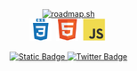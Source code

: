 <html lang="en">
<head>
</head>
<body>
  <div id="header" align="center">
          <a href="https://roadmap.sh"><img src="https://roadmap.sh/card/wide/668c22e7501413692b045cf1?variant=dark" alt="roadmap.sh"/></a>
    <div>
   <img src="https://github.com/devicons/devicon/blob/master/icons/css3/css3-plain-wordmark.svg"  title="CSS3" alt="CSS" width="40" height="40"/>&nbsp;
  <img src="https://github.com/devicons/devicon/blob/master/icons/html5/html5-original.svg" title="HTML5" alt="HTML" width="40" height="40"/>&nbsp;
  <img src="https://github.com/devicons/devicon/blob/master/icons/javascript/javascript-original.svg" title="JavaScript" alt="JavaScript" width="40" height="40"/>&nbsp;
</div>
    <br>
      <div id="badges">
        <a href="wa.me/254790332216">
          <img alt="Static Badge" src="https://img.shields.io/badge/Whatsapp-black?style=for-the-badge&logo=whatsapp" alt="WhatsApp Badge">
        </a>
        <a href="twitter.com.BabyLilboss">
          <img src="https://img.shields.io/badge/Twitter-blue?style=for-the-badge&logo=twitter&logoColor=white" alt="Twitter Badge"/>
        </a>
      </div>
  </div>
</body>
</html>
